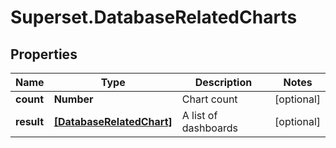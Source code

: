 # Superset.DatabaseRelatedCharts

## Properties
Name | Type | Description | Notes
------------ | ------------- | ------------- | -------------
**count** | **Number** | Chart count | [optional] 
**result** | [**[DatabaseRelatedChart]**](DatabaseRelatedChart.md) | A list of dashboards | [optional] 
